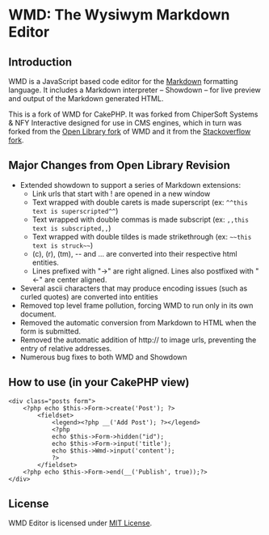 WMD: The Wysiwym Markdown Editor
================================

Introduction
------------

WMD is a JavaScript based code editor for the [Markdown](http://daringfireball.net/projects/markdown/) formatting language.  It includes a Markdown interpreter – Showdown – for live preview and output of the Markdown generated HTML.

This is a fork of WMD for CakePHP. It was forked from ChiperSoft Systems & NFY Interactive designed for use in CMS engines, which in turn was forked from the [Open Library fork](http://github.com/openlibrary/wmd) of WMD and it from the [Stackoverflow fork](http://github.com/derobins/wmd).

Major Changes from Open Library Revision
-------------

* Extended showdown to support a series of Markdown extensions:
  - Link urls that start with ! are opened in a new window
  - Text wrapped with double carets is made superscript (ex: `^^this text is superscripted^^`)
  - Text wrapped with double commas is made subscript (ex: `,,this text is subscripted,,`)
  - Text wrapped with double tildes is made strikethrough (ex: `~~this text is struck~~`)
  - (c), (r), (tm), -- and ... are converted into their respective html entities.
  - Lines prefixed with "->" are right aligned.  Lines also postfixed with "<-" are center aligned.
* Several ascii characters that may produce encoding issues (such as curled quotes) are converted into entities
* Removed top level frame pollution, forcing WMD to run only in its own document.
* Removed the automatic conversion from Markdown to HTML when the form is submitted.
* Removed the automatic addition of http:// to image urls, preventing the entry of relative addresses.
* Numerous bug fixes to both WMD and Showdown

How to use (in your CakePHP view)
----------
    <div class="posts form">
        <?php echo $this->Form->create('Post'); ?>
            <fieldset>
                <legend><?php __('Add Post'); ?></legend>
                <?php
                echo $this->Form->hidden("id");
                echo $this->Form->input('title');
                echo $this->Wmd->input('content');
                ?>
            </fieldset>
        <?php echo $this->Form->end(__('Publish', true));?>
    </div>

License
-------

WMD Editor is licensed under [MIT License](http://github.com/chipersoft/wmd/raw/master/License.txt).


